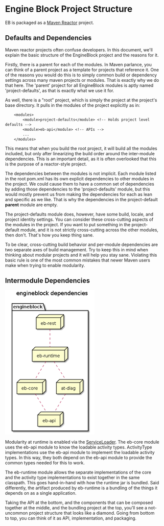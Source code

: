 # Engine Block Project Structure

EB is packaged as a [Maven Reactor](https://maven.apache.org/guides/mini/guide-multiple-modules.html) project.

## Defaults and Dependencies
Maven reactor projects often confuse developers. In this document, we'll explain the
basic structure of the EngineBlock project and the reasons for it.

Firstly, there is a parent for each of the modules. In Maven parlance, you can think of a parent project as a template for projects that reference it. One of the reasons you would do this is to simply common build or dependency settings across many maven projects or modules. That is exactly why we do that here. The 'parent' project for all EngineBlock modules is aptly named 'project-defaults', as that is exactly what we use it for.

As well, there is a "root" project, which is simply the project at the project's base directory. It pulls in the modules of the project explicitly as in:

~~~
    <modules>
        <module>project-defaults</module> <!-- Holds project level defaults -->
        <module>eb-api</module> <!-- APIs -->
        ...
    </modules>
~~~

This means that when you build the root project, it will build all the modules included, but only after linearizing the build order around the inter-module dependencies. This is an important detail, as it is often overlooked that this is the purpose of a reactor-style project.

The dependencies between the modules is not implicit. Each module listed in the root pom.xml has its own explicit dependencies to other modules in the project. We could cause them to have a common set of dependencies by adding those dependencies to the 'project-defaults' module, but this would mostly prevent us from making the dependencies for each as lean and specific as we like. That is why the dependencies in the project-default **parent** module are empty.

The project-defaults module does, however, have some build, locale, and project identity settings. You can consider these cross-cutting aspects of the modules in the project. If you want to put something in the project-default module, and it is not strictly cross-cutting across the other modules, then don't. That's how you keep thing sane.

To be clear, cross-cutting build behavior and per-module dependencies are two separate axes of build management. Try to keep this in mind when thinking about modular projects and it will help you stay sane. Violating this basic rule is one of the most common mistakes that newer Maven users make when trying to enable modularity.

## Intermodule Dependencies

![Project Structure](diagrams/project_structure.png)

Modularity at runtime is enabled via the [ServiceLoader](https://docs.oracle.com/javase/8/docs/api/java/util/ServiceLoader.html). The eb-core module uses the eb-api module to know the loadable activity types. ActivityType implementations use the eb-api module to implement the loadable activity types. In this way, they both depend on the eb-api module to provide the common types needed for this to work.

The eb-runtime module allows the separate implementations of the core and the activity type implementations to exist together in the same classpath. This goes hand-in-hand with how the runtime jar is bundled. Said differently, the artifact produced by eb-runtime is a bundling of the things it depends on as a single application.

Taking the API at the bottom, and the components that can be composed together at the middle, and the bundling project at the top, you'll see a not-uncommon project structure that looks like a diamond. Going from bottom to top, you can think of it as API, implementation, and packaging.
